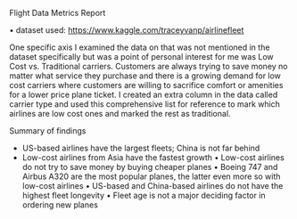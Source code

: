 Flight Data Metrics Report

•	dataset used: https://www.kaggle.com/traceyvanp/airlinefleet

One specific axis I examined the data on that was not mentioned in the dataset specifically but was a point of personal interest for me was Low Cost vs. Traditional carriers. Customers are always trying to save money no matter what service they purchase and there is a growing demand for low cost carriers where customers are willing to sacrifice comfort or amenities for a lower price plane ticket.
I created an extra column in the data called carrier type and used this comprehensive list for reference to mark which airlines are low cost ones and marked the rest as traditional.

Summary of findings
* US-based airlines have the largest fleets; China is not far behind
* Low-cost airlines from Asia have the fastest growth 
•	Low-cost airlines do not try to save money by buying cheaper planes
•	Boeing 747 and Airbus A320 are the most popular planes, the latter even more so with low-cost airlines
•	US-based and China-based airlines do not have the highest fleet longevity
•	Fleet age is not a major deciding factor in ordering new planes

